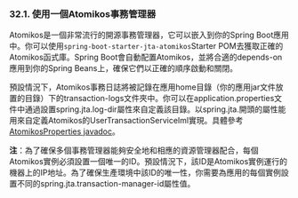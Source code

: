 ### 32.1. 使用一個Atomikos事務管理器

Atomikos是一個非常流行的開源事務管理器，它可以嵌入到你的Spring Boot應用中。你可以使用`spring-boot-starter-jta-atomikos`Starter POM去獲取正確的Atomikos函式庫。Spring Boot會自動配置Atomikos，並將合適的depends-on應用到你的Spring Beans上，確保它們以正確的順序啟動和關閉。

預設情況下，Atomikos事務日誌將被記錄在應用home目錄（你的應用jar文件放置的目錄）下的transaction-logs文件夾中。你可以在application.properties文件中通過設置spring.jta.log-dir屬性來自定義該目錄。以spring.jta.開頭的屬性能用來自定義Atomikos的UserTransactionServiceIml實現。具體參考[AtomikosProperties javadoc](http://docs.spring.io/spring-boot/docs/1.2.2.BUILD-SNAPSHOT/api/org/springframework/boot/jta/atomikos/AtomikosProperties.html)。

**注**：為了確保多個事務管理器能夠安全地和相應的資源管理器配合，每個Atomikos實例必須設置一個唯一的ID。預設情況下，該ID是Atomikos實例運行的機器上的IP地址。為了確保生產環境中該ID的唯一性，你需要為應用的每個實例設置不同的spring.jta.transaction-manager-id屬性值。
